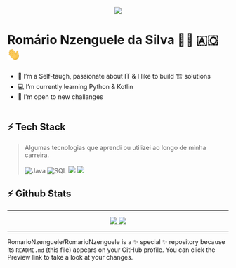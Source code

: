 <p align="center">
	<img src="https://i.imgur.com/bHA8KE7.gif" /> 
</p> 



# Romário Nzenguele da Silva 👨‍💼 🇦🇴  <img src="https://raw.githubusercontent.com/ABSphreak/ABSphreak/master/gifs/Hi.gif" width="30px">  
- 🖤 I’m a Self-taugh, passionate about IT  & I like to build 🏗️  solutions</br>
- 💻 I’m currently learning Python & Kotlin</br> 
- 🤩 I'm open to new challanges </br></br>

## ⚡ Tech Stack

> Algumas tecnologias que aprendi ou utilizei ao longo de minha carreira. <br/><br />
 ![Java](https://img.shields.io/badge/Java-ED8B00?style=for-the-badge&logo=java&logoColor=white) ![SQL](https://img.shields.io/badge/-SQL-000?style=for-the-badge&logo=MySQL&logoColor=4479A1) <img src="https://img.shields.io/badge/mysql-4479A1.svg?&style=for-the-badge&logo=mysql&logoColor=white" height="25"/> <img src="https://img.shields.io/badge/VS%20Code-007ACC.svg?&style=for-the-badge&logo=visual-studio-code&logoColor=white" height="25"/> </br>
> 


## <b>⚡ Github Stats</b>
 <hr>
 
<p align="center">
<a href="https://github.com/RomarioNzenguele">
  <img height="180em" src="https://github-readme-stats-eight-theta.vercel.app/api?username=RomarioNzenguele&show_icons=true&theme=algolia&include_all_commits=true&count_private=true"/>
  <img height="180em" src="https://github-readme-stats-eight-theta.vercel.app/api/top-langs/?username=RomarioNzenguele&layout=compact&langs_count=8&theme=algolia"/>
</a>
</p>


<hr>

RomarioNzenguele/RomarioNzenguele is a ✨ special ✨ repository because its `README.md` (this file) appears on your GitHub profile.
You can click the Preview link to take a look at your changes.

